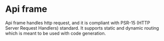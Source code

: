 # Api frame

Api frame handles http request, and it is compliant with PSR-15 (HTTP Server Request Handlers) standard.
It supports static and dynamic routing which is meant to be used with code generation.